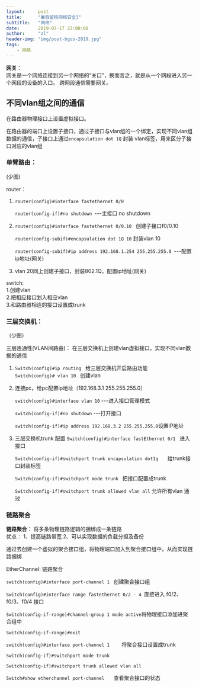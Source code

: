 ```yaml
---
layout:     post
title:      "暑假留校网络安全3"
subtitle:   "网络"
date:       2019-07-17 22:00:00
author:     "zl"
header-img: "img/post-bgos-2019.jpg"
tags:
    - 网络
---
```


**网关**：  
网关是一个网络连接到另一个网络的“关口”，换而言之，就是从一个网段进入另一个网段的设备的入口。
跨网段通信需要网关。

## 不同vlan组之间的通信

在路由器物理接口上设置虚拟接口。

在路由器的端口上设置子接口，通过子接口与vlan组的一个绑定，实现不同vlan组数据的通信，子接口上通过`encapsulation dot 1Q` 封装 vlan标签，用来区分子接口对应的vlan组 

### 单臂路由：
(少图)
 
router：
1. `router(config)#interface fastethernet 0/0`  
   
    `router(config-if)#no shutdown `---主接口 no shutdown

2. `router(config)#interface fastethernet 0/0.10 `  创建子接口f0/0.10

    `router(config-subif)#encapsulation dot 1Q 10`   封装vlan 10    

    `router(config-subif)#ip address 192.168.1.254 255.255.255.0 `---配置ip地址(网关)

3. vlan 20同上创建子接口，封装802.1Q，配置ip地址(网关)

switch:     
1.创建vlan  
2.把相应接口划入相应vlan    
3.和路由器相连的接口设置成trunk



### 三层交换机：

（少图）

三层连通性(VLAN间路由)： 
在三层交换机上创建vlan虚拟接口，实现不同vlan数据的通信

1. `Switch(config)#ip routing `   给三层交换机开启路由功能      
    `Switch(config)# vlan 10 `      创建vlan

2. 连接pc，给pc配置ip地址（192.168.3.1 255.255.255.0）
   
    `switch(config)#interface vlan 10` ---进入接口管理模式

    `switch(config-if)#no shutdown` ---打开接口     

    `switch(config-if)#ip address 192.168.3.2 255.255.255.0`设置IP地址

3. 三层交换机trunk 配置
   `Switch(config)#interface fastEthernet 0/1 `    进入接口

   `Switch(config-if)#switchport trunk encapsulation dot1q   `                   给trunk接口封装标签
   
    `Switch(config-if)#switchport mode trunk ` 把接口配置成trunk

    `Switch(config-if)#switchport trunk allowed vlan all` 允许所有vlan 通过


### 链路聚合
 


**链路聚合**：
  将多条物理链路逻辑的捆绑成一条链路    
  优点：
   1、提高链路带宽
   2、可以实现数据的负载分担及备份

通过去创建一个虚拟的聚合接口组，将物理端口加入到聚合接口组中，从而实现链路捆绑

  EtherChannel: 链路聚合

`switch(config)#interface port-channel 1 `       创建聚合接口组

`Switch(config)#interface range fastethernet 0/2 - 4 `直接进入  f0/2、f0/3、f0/4 接口

`Switch(config-if-range)#channel-group 1 mode active`将物理接口添加进聚合组中

`Switch(config-if-range)#exit`

`switch(config)#interface port-channel 1    ` 将聚合接口设置成trunk      

`Switch(config-if)#switchport mode trunk`

`Switch(config-if)#switchport trunk allowed vlan all`

`Switch#show etherchannel port-channel   `    查看聚合接口的状态







